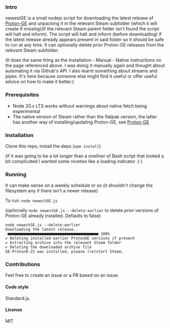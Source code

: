### Intro
newestGE is a small nodejs script for downloading the latest release of [Proton-GE](https://github.com/GloriousEggroll/proton-ge-custom#native) and unpacking it in the relevant Steam subfolder (which it will create if missing)(if the relevant Steam parent folder isn't found the script will halt and inform). The script will halt and inform (before downloading) if the latest release already appears present in said folder so it should be safe to run at any time. It can optionally delete prior Proton-GE releases from the relevant Steam subfolder. 

(It does the same thing as the Installation - Manual - Native instructions on the page referenced above. I was doing it manually again and thought about automating it via Github's API. I also learnt something about streams and pipes. It's here because someone else might find it useful or offer useful advice on how to make it better.)

### Prerequisites
- Node 20.x LTS works without warnings about native fetch being experimental
- The native version of Steam rather than the flatpak version, the latter has another way of installing/updating Proton-GE, see 
[Proton-GE](https://github.com/GloriousEggroll/proton-ge-custom#flatpak)

### Installation
Clone this repo, install the deps (`npm install`) 

(if it was going to be a lot longer than a oneliner of Bash script that looked a bit complicated I wanted some niceties like a loading indicator :) ) 

### Running
It can make sense on a weekly schedule or so (it shouldn't change the filesystem any if there isn't a newer release)


To run:
`node newestGE.js`

(optionally `node newestGE.js --delete-earlier` to delete prior versions of Proton-GE already installed. Defaults to false)

```
node newestGE.js --delete-earlier
Downloading the latest release..
 ■■■■■■■■■■■■■■■■■■■■■■■■■■■■■■■■■■■■■■■■ 100%
✔ Deleting installed earlier ProtonGE versions if present
✔ Extracting archive into the relevant Steam folder
✔ Deleting the downloaded archive file
GE-Proton8-22 was installed, please (re)start Steam.
```

### Contributions
Feel free to create an issue or a PR based on an issue.

#### Code style
Standard.js. 

#### License
MIT
